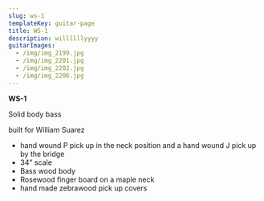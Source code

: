 ```yaml
---
slug: ws-1
templateKey: guitar-page
title: WS-1
description: willllllyyyy
guitarImages:
  - /img/img_2199.jpg
  - /img/img_2201.jpg
  - /img/img_2202.jpg
  - /img/img_2206.jpg
---
```

**WS-1**

Solid body bass

built for William Suarez 

* hand wound P pick up in the neck position and a hand wound J pick up by the bridge
* 34" scale
* Bass wood body
* Rosewood finger board on a maple neck
* hand made zebrawood pick up covers
